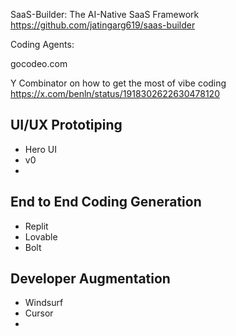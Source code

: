 

SaaS-Builder: The AI-Native SaaS Framework
https://github.com/jatingarg619/saas-builder

Coding Agents:

gocodeo.com

Y Combinator on how to get the most of vibe coding
https://x.com/benln/status/1918302622630478120


## UI/UX Prototiping

- Hero UI
- v0
- 

## End to End Coding Generation

- Replit
- Lovable
- Bolt

## Developer Augmentation

- Windsurf
- Cursor
- 

